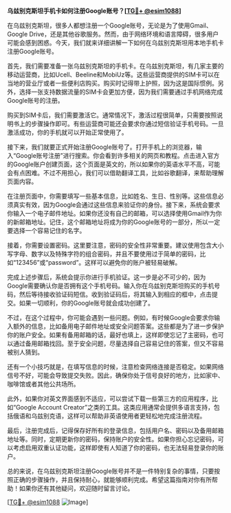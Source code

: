 **乌兹别克斯坦手机卡如何注册Google账号？[[TG💪+ @esim1088](https://t.me/s/esim1088)]**

在乌兹别克斯坦，很多人都想注册一个Google账号，无论是为了使用Gmail、Google Drive，还是其他谷歌服务。然而，由于网络环境和语言障碍，很多用户可能会感到困惑。今天，我们就来详细讲解一下如何在乌兹别克斯坦用本地手机卡注册Google账号。

首先，我们需要准备一张乌兹别克斯坦的手机卡。在乌兹别克斯坦，有几家主要的移动运营商，比如Ucell、Beeline和MobiUz等。这些运营商提供的SIM卡可以在当地的营业厅或者一些便利店购买。购买时记得带上护照，因为这是国际惯例。另外，选择一张支持数据流量的SIM卡会更加方便，因为我们需要通过手机网络完成Google账号的注册。

购买到SIM卡后，我们需要激活它。通常情况下，激活过程很简单，只需要按照说明书上的步骤操作即可。有些运营商可能还会要求你通过短信验证手机号码。一旦激活成功，你的手机就可以开始正常使用了。

接下来，我们就要正式开始注册Google账号了。打开手机上的浏览器，输入“Google账号注册”进行搜索。你会看到许多相关的网页和教程。点击进入官方的Google账户创建页面，这个页面是英文的，所以如果你的英语水平不高，可能会有点困难。不过不用担心，我们可以借助翻译工具，比如谷歌翻译，来帮助理解页面内容。

在注册页面中，你需要填写一些基本信息，比如姓名、生日、性别等。这些信息必须真实有效，因为Google会通过这些信息来验证你的身份。接下来，系统会要求你输入一个电子邮件地址。如果你还没有自己的邮箱，可以选择使用Gmail作为你的新邮箱地址。记住，这个邮箱地址将成为你的Google账号的一部分，所以一定要选择一个容易记住的名字。

接着，你需要设置密码。这里要注意，密码的安全性非常重要。建议使用包含大小写字母、数字以及特殊字符的组合密码，并且不要使用过于简单的密码，比如“123456”或“password”。这样可以避免你的账户被轻易破解。

完成上述步骤后，系统会提示你进行手机验证。这一步是必不可少的，因为Google需要确认你是否拥有这个手机号码。输入你在乌兹别克斯坦购买的手机号码，然后等待接收验证码短信。收到验证码后，将其输入到相应的框中，点击提交。如果一切顺利，你的Google账号就会成功创建了。

不过，在这个过程中，你可能会遇到一些问题。例如，有时候Google会要求你输入额外的信息，比如备用电子邮件地址或安全问题答案。这些都是为了进一步保护你的账户安全。如果有备用邮箱的话，最好也填上，这样即使忘记了主密码，也可以通过备用邮箱找回。至于安全问题，尽量选择自己容易记住的答案，但又不容易被别人猜到。

还有一个小技巧就是，在填写信息的时候，注意检查网络连接是否稳定。如果网络信号不好，可能会导致提交失败。因此，确保你处于信号良好的地方，比如家中、咖啡馆或者其他公共场所。

此外，如果你对英文界面感到不适应，可以尝试下载一些第三方的应用程序，比如“Google Account Creator”之类的工具。这类应用通常会提供多语言支持，包括俄语和乌兹别克语，这样可以帮助非英语使用者更轻松地完成注册流程。

最后，注册完成后，记得保存好所有的登录信息，包括用户名、密码以及备用邮箱地址等。同时，定期更新你的密码，保持账户的安全性。如果你担心忘记密码，可以考虑启用双重认证功能，这样即使有人知道了你的密码，也无法轻易登录你的账户。

总的来说，在乌兹别克斯坦注册Google账号并不是一件特别复杂的事情，只要按照正确的步骤操作，并且保持耐心，就能够顺利完成。希望这篇指南对你有所帮助！如果你还有其他疑问，欢迎随时留言讨论。

[[TG💪+ @esim1088](https://t.me/s/esim1088) ![Image](https://i.postimg.cc/4NQfJmqS/Snipaste-2025-05-13-00-14-12.png)]